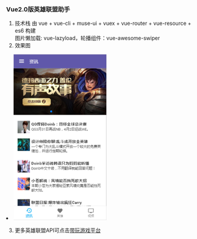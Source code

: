 ### Vue2.0版英雄联盟助手
1. 技术栈
由 vue + vue-cli + muse-ui + vuex + vue-router + vue-resource + es6 构建  
图片懒加载: vue-lazyload，轮播组件：vue-awesome-swiper
2. 效果图  
<li><img src="https://github.com/Narutocc/vue-lol/blob/master/image/1.png" style="width:50%;height:50%"/></li>

3. 更多英雄联盟API可点击[带玩游戏平台](http://www.games-cube.com/)
